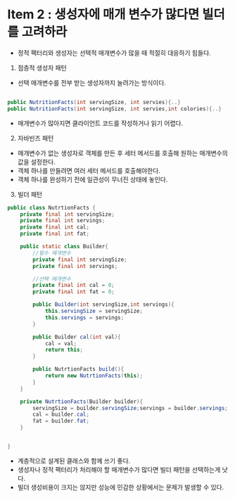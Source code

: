 # Item 2 : 생성자에 매개 변수가 많다면 빌더를 고려하라

- 정적 팩터리와 생성자는 선택적 매개변수가 많을 때 적절히 대응하기 힘들다.

1. 점층적 생성자 패턴

- 선택 매개변수를 전부 받는 생성자까지 늘려가는 방식이다.

```java

public NutritionFacts(int servingSize, int servies){..}
public NutritionFacts(int servingSize, int servies,int colories){..}

```

- 매개변수가 많아지면 클라이언트 코드를 작성하거나 읽기 어렵다.

2. 자바빈즈 패턴

- 매개변수가 없는 생성자로 객체를 만든 후 세터 메서드를 호출해 원하는 매개변수의 값을 설정한다.
- 객체 하나를 만들려면 여러 세터 메서드를 호출해야한다.
- 객체 하나를 완성하기 전에 일관성이 무너진 상태에 놓인다.

3. 빌더 패턴

```java
public class NutrtionFacts {
    private final int servingSize;
    private final int servings;
    private final int cal;
    private final int fat;

    public static class Builder{
        //필수 매개변수
        private final int servingSize;
        private final int servings;

        //선택 매개변수
        private final int cal = 0;
        private final int fat = 0;

        public Builder(int servingSize,int servings){
            this.servingSize = servingSize;
            this.servings = servings;
        }

        public Builder cal(int val){
            cal = val;
            return this;
        }

        public NutrtionFacts build(){
            return new NutrtionFacts(this);
        }
    }

    private NutrtionFacts(Builder builder){
        servingSize = builder.servingSize;servings = builder.servings;
        cal = builder.cal;
        fat = builder.fat;
    }


}
```

- 계층적으로 설계된 클래스와 함께 쓰기 좋다.
- 생성자나 정적 팩터리가 처리해야 할 매개변수가 많다면 빌더 패턴을 선택하는게 낫다.
- 빌더 생성비용이 크지는 않지만 성능에 민감한 상황에서는 문제가 발생할 수 있다.
